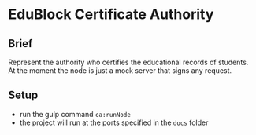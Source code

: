 # EduBlock Certificate Authority

## Brief
Represent the authority who certifies the educational records of students.
At the moment the node is just a mock server that signs any request.

## Setup
- run the gulp command `ca:runNode`
- the project will run at the ports specified in the `docs` folder
